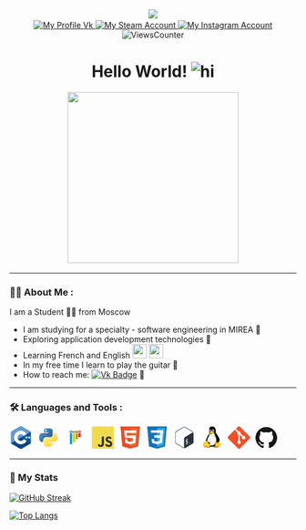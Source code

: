 <div id="header" align="center">
  <img src="https://media.giphy.com/media/wwg1suUiTbCY8H8vIA/giphy-downsized-large.gif" width="200"/>
  <div id="badges">
    <a href="https://vk.com/de_paris">
      <img src="https://img.shields.io/badge/VK-blue?logo=vk&logoColor=white&style=for-the-badge" alt="My Profile Vk"/>
    </a>
    <a href="https://steamcommunity.com/profiles/76561199093567738">
      <img src="https://img.shields.io/badge/Steam-gray?logo=steam&logoColor=white&style=for-the-badge" alt="My Steam Account"/>
    </a>
    <a href="https://www.instagram.com/de__paris__/">
      <img src="https://img.shields.io/badge/Instagram-pink?logo=instagram&logoColor=white&style=for-the-badge" alt="My Instagram Account"/>
    </a>
  </div>
  <img src="https://komarev.com/ghpvc/?username=IlyaShaparev&style=flat-circle&color=red" alt="ViewsCounter"/>
  <h1>
    Hello World!
    <img src="https://media.giphy.com/media/QynPOjBgLR5Ryg1qKJ/giphy.gif" alt="hi"/ width="40">
  </h1>
</div>
<div align="center">
  <img src="https://media.giphy.com/media/2ikwIgNrmPZICNmRyX/giphy.gif" width="300" height="300"/>
</div>

---

### :man_technologist: About Me :

I am a Student :man_student: from Mosсow

- I am studying for a specialty - software engineering in MIREA :school:
- Exploring application development technologies :telescope:
- Learning French and English <img src="https://www.countryflagicons.com/FLAT/32/FR.png" width="25" height="25">  <img src="https://www.countryflagicons.com/FLAT/32/GB.png" width="25" height="25">
- In my free time I learn to play the guitar :guitar:
- How to reach me: [![Vk Badge](https://img.shields.io/badge/VK-blue?style=flat&logo=Vk&logoColor=white)](https://vk.com/de_paris) :email:

---

### :hammer_and_wrench: Languages and Tools :

<div>
  <img src="https://github.com/devicons/devicon/blob/master/icons/cplusplus/cplusplus-original.svg" title="C++" width="40" height="40" alt="C++"/>&nbsp
  <img src="https://github.com/devicons/devicon/blob/master/icons/python/python-original.svg" title="Python" width="40" height="40" alt="Python"/>&nbsp
  <img src="https://github.com/devicons/devicon/blob/master/icons/pytest/pytest-original.svg" title="Pytest" width="40" height="40" alt="Pytest"/>&nbsp
  <img src="https://github.com/devicons/devicon/blob/master/icons/javascript/javascript-original.svg" title="JS" width="40" height="40" alt="JS"/>&nbsp
  <img src="https://github.com/devicons/devicon/blob/master/icons/html5/html5-original.svg" title="HTML" width="40" height="40" alt="HTML"/>&nbsp
  <img src="https://github.com/devicons/devicon/blob/master/icons/css3/css3-original.svg" title="CSS3" width="40" height="40" alt="CSS3"/>&nbsp
  <img src="https://github.com/devicons/devicon/blob/master/icons/bash/bash-original.svg" title="Bash" width="40" height="40" alt="Bash"/>&nbsp
  <img src="https://github.com/devicons/devicon/blob/master/icons/linux/linux-original.svg" title="Linux" width="40" height="40" alt="Linux"/>&nbsp
  <img src="https://github.com/devicons/devicon/blob/master/icons/git/git-original.svg" title="Git" width="40" height="40" alt="Git"/>&nbsp
  <img src="https://github.com/devicons/devicon/blob/master/icons/github/github-original.svg" title="Github" width="40" height="40" alt="Github"/>&nbsp
</div>

---

### :medal_sports: My Stats

[![GitHub Streak](http://github-readme-streak-stats.herokuapp.com?user=IlyaShaparev&theme=elegant)](https://git.io/streak-stats)

[![Top Langs](https://github-readme-stats.vercel.app/api/top-langs/?username=IlyaShaparev&layout=compact&theme=tokyonight)](https://github.com/anuraghazra/github-readme-stats)
